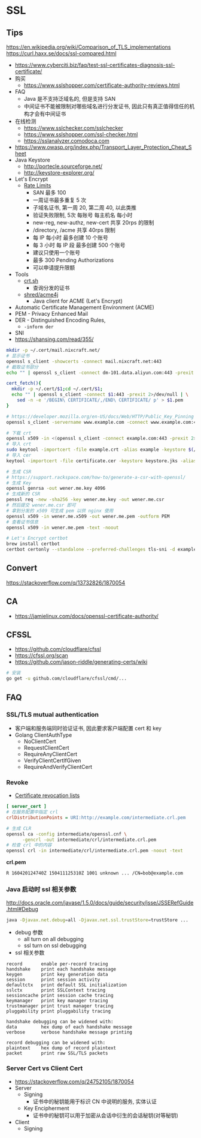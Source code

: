 # SSL

## Tips
https://en.wikipedia.org/wiki/Comparison_of_TLS_implementations
https://curl.haxx.se/docs/ssl-compared.html

* https://www.cyberciti.biz/faq/test-ssl-certificates-diagnosis-ssl-certificate/
* 购买
  * https://www.sslshopper.com/certificate-authority-reviews.html
* FAQ
  * Java 是不支持泛域名的, 但是支持 SAN
  * 中间证书不能被限制对哪些域名进行分发证书, 因此只有真正值得信任的机构才会有中间证书
* 在线检测
  * https://www.sslchecker.com/sslchecker
  * https://www.sslshopper.com/ssl-checker.html
  * https://sslanalyzer.comodoca.com
* https://www.owasp.org/index.php/Transport_Layer_Protection_Cheat_Sheet
* Java Keystore
  * http://portecle.sourceforge.net/
  * http://keystore-explorer.org/
* Let's Encrypt
  * [Rate Limits](https://letsencrypt.org/docs/rate-limits/)
    * SAN 最多 100
    * 一周证书最多重复 5 次
    * 子域名证书, 第一周 20, 第二周 40, 以此类推
    * 验证失败限制, 5次 每账号 每主机名 每小时
    * new-reg, new-authz, new-cert 共享 20rps 的限制
    * /directory, /acme 共享 40rps 限制
    * 每 IP 每小时 最多创建 10 个账号
    * 每 3 小时 每 IP 段 最多创建 500 个账号
    * 建议只使用一个账号
    * 最多 300 Pending Authorizations
    * 可以申请提升限额
* Tools
  * [crt.sh](https://crt.sh/)
    * 查询分发的证书
  * [shred/acme4j](https://github.com/shred/acme4j)
    * Java client for ACME (Let's Encrypt)
* Automatic Certificate Management Environment (ACME)
* PEM - Privacy Enhanced Mail
* DER - Distinguished Encoding Rules,
  * `-inform der`
* SNI
* https://shansing.com/read/355/





```bash
mkdir -p ~/.cert/mail.nixcraft.net/
# 显示证书
openssl s_client -showcerts -connect mail.nixcraft.net:443
# 截取证书部分
echo "" | openssl s_client -connect dm-101.data.aliyun.com:443 -prexit 2>/dev/null | sed -n -e '/BEGIN\ CERTIFICATE/,/END\ CERTIFICATE/ p'

cert_fetch(){
  mkdir -p ~/.cert/$1;cd ~/.cert/$1;
  echo "" | openssl s_client -connect $1:443 -prexit 2>/dev/null | \
    sed -n -e '/BEGIN\ CERTIFICATE/,/END\ CERTIFICATE/ p' > $1.pem
}

# https://developer.mozilla.org/en-US/docs/Web/HTTP/Public_Key_Pinning
openssl s_client -servername www.example.com -connect www.example.com:443 | openssl x509 -pubkey -noout | openssl rsa -pubin -outform der | openssl dgst -sha256 -binary | openssl enc -base64

# 下载 crt
openssl x509 -in <(openssl s_client -connect example.com:443 -prexit 2>/dev/null) -out example.crt
# 导入 crt
sudo keytool -importcert -file example.crt -alias example -keystore $(/usr/libexec/java_home)/jre/lib/security/cacerts -storepass changeit
# 导入 cer
keytool -importcert -file certificate.cer -keystore keystore.jks -alias "Alias"

# 生成 CSR
# https://support.rackspace.com/how-to/generate-a-csr-with-openssl/
# 生成 Key
openssl genrsa -out wener.me.key 4096
# 生成新的 CSR
penssl req -new -sha256 -key wener.me.key -out wener.me.csr
# 然后提交 wener.me.csr 即可
# 拿到分发的 x509 可生成 pem 以供 nginx 使用
openssl x509 -in wener.me.x509 -out wener.me.pem -outform PEM
# 查看证书信息
openssl x509 -in wener.me.pem -text -noout

# Let's Encrypt certbot
brew install certbot
certbot certonly --standalone --preferred-challenges tls-sni -d example.com --staple-ocsp -m example@example.com --agree-tos --work-dir . --config-dir ./config --logs-dir ./logs
```

## Convert
https://stackoverflow.com/q/13732826/1870054

## CA
* https://jamielinux.com/docs/openssl-certificate-authority/


## CFSSL
* https://github.com/cloudflare/cfssl
* https://cfssl.org/scan
* https://github.com/jason-riddle/generating-certs/wiki

```bash
# 安装
go get -u github.com/cloudflare/cfssl/cmd/...
```

## FAQ
### SSL/TLS mutual authentication
* 客户端和服务端同时验证证书, 因此要求客户端配置 cert 和 key
* Golang ClientAuthType
  * NoClientCert
  * RequestClientCert
  * RequireAnyClientCert
  * VerifyClientCertIfGiven
  * RequireAndVerifyClientCert

### Revoke
* [Certificate revocation lists](https://jamielinux.com/docs/openssl-certificate-authority/certificate-revocation-lists.html)

```ini
[ server_cert ]
# 在服务配置中指定 crl
crlDistributionPoints = URI:http://example.com/intermediate.crl.pem
```

```bash
# 生成 CLR
openssl ca -config intermediate/openssl.cnf \
      -gencrl -out intermediate/crl/intermediate.crl.pem
# 检查 crl 中的内容
openssl crl -in intermediate/crl/intermediate.crl.pem -noout -text
```

__crl.pem__

```
R 160420124740Z 150411125310Z 1001 unknown ... /CN=bob@example.com
```


### Java 启动时 ssl 相关参数
http://docs.oracle.com/javase/1.5.0/docs/guide/security/jsse/JSSERefGuide.html#Debug

```bash
java -Djavax.net.debug=all -Djavax.net.ssl.trustStore=trustStore ...
```
* debug 参数
  * all            turn on all debugging
  * ssl            turn on ssl debugging
* ssl 相关参数

```
record       enable per-record tracing
handshake    print each handshake message
keygen       print key generation data
session      print session activity
defaultctx   print default SSL initialization
sslctx       print SSLContext tracing
sessioncache print session cache tracing
keymanager   print key manager tracing
trustmanager print trust manager tracing
pluggability print pluggability tracing

handshake debugging can be widened with:
data         hex dump of each handshake message
verbose      verbose handshake message printing

record debugging can be widened with:
plaintext    hex dump of record plaintext
packet       print raw SSL/TLS packets
```

### Server Cert vs Client Cert
* https://stackoverflow.com/q/24752105/1870054
* Server
  * Signing
    * 证书中的秘钥能用于标识 CN 中说明的服务, 实体认证
  * Key Encipherment
    * 证书中的秘钥可以用于加密从会话中衍生的会话秘钥(对等秘钥)
* Client
  * Signing

